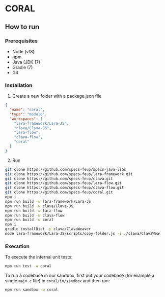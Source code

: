 # CORAL


## How to run

### Prerequisites
- Node (v18)
- npm
- Java (JDK 17)
- Gradle (7)
- Git

### Installation

1. Create a new folder with a package.json file

```json
{
  "name": "coral",
  "type": "module",
  "workspaces": [
    "lara-framework/Lara-JS",
    "clava/Clava-JS",
    "lara-flow",
    "clava-flow",
    "coral"
  ]
}
```

2. Run
```sh
git clone https://github.com/specs-feup/specs-java-libs
git clone https://github.com/specs-feup/lara-framework.git
git clone https://github.com/specs-feup/clava.git
git clone https://github.com/specs-feup/lara-flow.git
git clone https://github.com/specs-feup/clava-flow.git
git clone https://github.com/specs-feup/coral.git
npm i
npm run build -w lara-framework/Lara-JS 
npm run build -w clava/Clava-JS
npm run build -w lara-flow
npm run build -w clava-flow
npm run build -w coral
npm i
gradle installDist -p clava/ClavaWeaver
node lara-framework/Lara-JS/scripts/copy-folder.js -i ./clava/ClavaWeaver/build/install -o ./clava/Clava-JS/java-binaries
```

### Execution

To execute the internal unit tests:

```sh
npm run test -w coral
```

To run a codebase in our sandbox, first put your codebase (for example a single `main.c` file) in `coral/in/sandbox` and then run:

```sh
npm run sandbox -w coral
```

